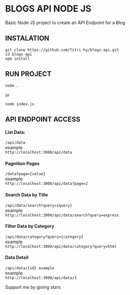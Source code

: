 # BLOGS API NODE JS
Basic Node JS project to create an API Endpoint for a Blog

## INSTALATION
```
git clone https://github.com/fitri-hy/blogs-api.git
cd blogs-api
npm install
```

## RUN PROJECT
```
node .
```
or
```
node index.js
```

## API ENDPOINT ACCESS

#### List Data:
`/api/data`<br>example<br>`http://localhost:3000/api/data`

#### Pagnition Pages
`/data?page={value}`<br>example<br>`http://localhost:3000/api/data?page=2`

#### Search Data by Title
`/api/data/search?query={query}`<br>example<br>`http://localhost:3000/api/data/search?query=express`

#### Filter Data by Category
`/api/data/category?query={category}`<br>example<br>`http://localhost:3000/api/data/category?query=html`

#### Data Detail
`/api/data/{id} example`<br>example<br>`http://localhost:3000/api/data/3`

Support me by giving stars

